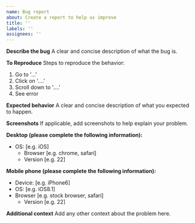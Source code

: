 ```yaml
---
name: Bug report
about: Create a report to help us improve
title: ''
labels: ''
assignees: ''
---
```


**Describe the bug**
A clear and concise description of what the bug is.

**To Reproduce**
Steps to reproduce the behavior:

1. Go to '...'
2. Click on '....'
3. Scroll down to '....'
4. See error

**Expected behavior**
A clear and concise description of what you expected to happen.

**Screenshots**
If applicable, add screenshots to help explain your problem.

**Desktop (please complete the following information):**
- OS: \[e.g. iOS]
   - Browser \[e.g. chrome, safari]
   - Version \[e.g. 22]

**Mobile phone (please complete the following information):**

   - Device: \[e.g. iPhone6]
- OS: \[e.g. iOS8.1]
- Browser \[e.g. stock browser, safari]
   - Version \[e.g. 22]

**Additional context**
Add any other context about the problem here.
